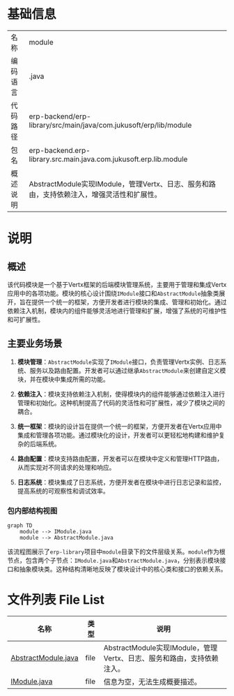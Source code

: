 # 基础信息

|      |      |
|------|------|
| 名称 | module |
| 编码语言 | .java |
| 代码路径 | erp-backend/erp-library/src/main/java/com.jukusoft/erp/lib/module |
| 包名 | erp-backend.erp-library.src.main.java.com.jukusoft.erp.lib.module |
| 概述说明 | AbstractModule实现IModule，管理Vertx、日志、服务和路由，支持依赖注入，增强灵活性和扩展性。 |

# 说明

## 概述

该代码模块是一个基于Vertx框架的后端模块管理系统，主要用于管理和集成Vertx应用中的各项功能。模块的核心设计围绕`IModule`接口和`AbstractModule`抽象类展开，旨在提供一个统一的框架，方便开发者进行模块的集成、管理和初始化。通过依赖注入机制，模块内的组件能够灵活地进行管理和扩展，增强了系统的可维护性和可扩展性。

## 主要业务场景

1. **模块管理**：`AbstractModule`实现了`IModule`接口，负责管理Vertx实例、日志系统、服务以及路由配置。开发者可以通过继承`AbstractModule`来创建自定义模块，并在模块中集成所需的功能。

2. **依赖注入**：模块支持依赖注入机制，使得模块内的组件能够通过依赖注入进行管理和初始化。这种机制提高了代码的灵活性和可扩展性，减少了模块之间的耦合。

3. **统一框架**：模块的设计旨在提供一个统一的框架，方便开发者在Vertx应用中集成和管理各项功能。通过模块化的设计，开发者可以更轻松地构建和维护复杂的后端系统。

4. **路由配置**：模块支持路由配置，开发者可以在模块中定义和管理HTTP路由，从而实现对不同请求的处理和响应。

5. **日志系统**：模块集成了日志系统，方便开发者在模块中进行日志记录和监控，提高系统的可观察性和调试效率。


### 包内部结构视图

```mermaid
graph TD
    module --> IModule.java
    module --> AbstractModule.java
```

该流程图展示了`erp-library`项目中`module`目录下的文件层级关系。`module`作为根节点，包含两个子节点：`IModule.java`和`AbstractModule.java`，分别表示模块接口和抽象模块类。这种结构清晰地反映了模块设计中的核心类和接口的依赖关系。

# 文件列表 File List

| 名称   | 类型  | 说明 |
|-------|------|-------------|
| [AbstractModule.java](AbstractModule.md) | file | AbstractModule实现IModule，管理Vertx、日志、服务和路由，支持依赖注入。 |
| [IModule.java](IModule.md) | file | 信息为空，无法生成概要描述。 |


